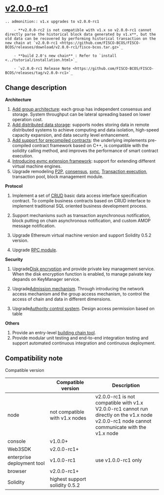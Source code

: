 # [v2.0.0-rc1](https://github.com/FISCO-BCOS/FISCO-BCOS/releases/tag/v2.0.0-rc1)

```eval_rst
.. admonition:: v1.x upgrades to v2.0.0-rc1

    - **v2.0.0-rc2 is not compatible with v1.x so v2.0.0-rc1 cannot directly parse the historical block data generated by v1.x**, but the old data can be recovered by performing historical transaction on the new chain at `v2.0.0-rc1 <https://github.com/FISCO-BCOS/FISCO-BCOS/releases/download/v2.0.0-rc1/fisco-bcos.tar.gz>`_

    - **build 2.0's new chain** : Refer to `install <../tutorial/installation.html>`_

    - `v2.0.0-rc1 Release Note <https://github.com/FISCO-BCOS/FISCO-BCOS/releases/tag/v2.0.0-rc1>`_
```

## Change description

**Architecture**

1. [Add group architecture](../design/architecture/group.md): each group has independent consensus and storage. System throughput can be lateral spreading based on lower operation cost.
2. [Add distributed data storage](../design/storage/storage.md): supports nodes storing data in remote distributed systems to achieve computing and data isolation, high-speed capacity expansion, and data security level enhancement.
3. [Add support for precompiled contracts](../design/virtual_machine/precompiled.md): the underlying implements pre-compiled contract framework based on C++, is compatible with the solidity calling method, and improves the performance of smart contract execution.
4. [Introducing evmc extension framework](../design/virtual_machine/index.md): support for extending different virtual machine engines.
5. Upgrade remodeling [P2P](..//design/p2p/p2p.md), [consensus](../design/consensus/index.md), [sync](../design/sync/sync.md), [Transaction execution](../design/virtual_machine/index.md), transaction pool, block management module.

**Protocol**

1. Implement a set of [CRUD](../tutorial/sdk_application.md) basic data access interface specification contract. To compile business contracts based on CRUD interface to implement traditional SQL oriented business development process.

2. Support mechanisms such as transaction asynchronous notification, block putting on chain asynchronous notification, and custom AMOP message notification.

3. Upgrade Ethereum virtual machine version and support Solidity 0.5.2 version.

4. Upgrade [RPC module](../reference/api.md).

**Security**

1. Upgrade[Disk encryption](../blockchain_dev/storage_security.md) and provide private key management service. When the disk encryption function is enabled, to manage paivate key depands on KeyManager service.

2. Upgrade[Admission mechanism](../blockchain_dev/node_management.md). Through introducing the network access mechanism and the group access mechanism, to control the access of chain and data in different dimensions.

3. Upgrade[Authority control system](../blockchain_dev/distributed_storage.md). Design access permission based on table

**Others**

1. Provide an entry-level [building chain tool](../tools/build_chain.md).
2. Provide modular unit testing and end-to-end integration testing and support automated continuous integration and continuous deployment.

## Compatibility note
Compatible version

|           | Compatible version                                            | Description                                                         |
| --------- | --------------------------------------------------- | ------------------------------------------------------------ |
| node      | not compatible with v1.x nodes | v2.0.0-rc1 is not compatible with v1.x <br> V2.0.0-rc1 cannot run directly on the v1.x node <br>v2.0.0-rc1 node cannot communicate with the v1.x node |
| console    | v1.0.0+                                              |                                                              |
| Web3SDK   | v2.0.0-rc1+                                          |                                                              |
| enterprise deployment tool | v1.0.0-rc1                                           | use v1.0.0-rc1 only                        |
| browser    | v2.0.0-rc1+                                          |                                                              |
| Solidity  | highest support solidity 0.5.2                             |                                                              |
